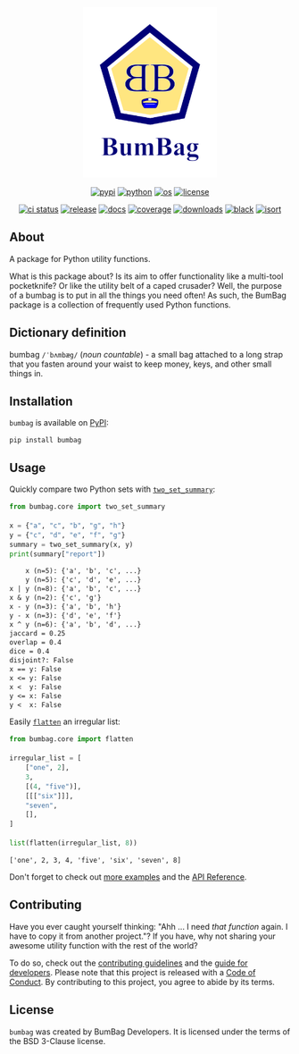 <p align="center">
<img src="https://raw.githubusercontent.com/estripling/bumbag/main/docs/source/_static/logo.png" width="240" alt="The BumBag logo.">
</p>

<p align="center">
<a href="https://pypi.org/project/bumbag"><img alt="pypi" src="https://img.shields.io/pypi/v/bumbag"></a>
<a href="https://github.com/estripling/bumbag/actions/workflows/release.yml"><img alt="python" src="https://img.shields.io/pypi/pyversions/bumbag.svg"></a>
<a href="https://github.com/estripling/bumbag/actions/workflows/release.yml"><img alt="os" src="https://img.shields.io/badge/OS-Ubuntu%2C%20Mac%2C%20Windows-purple"></a>
<a href="https://github.com/estripling/bumbag/blob/main/LICENSE"><img alt="license" src="https://img.shields.io/pypi/l/bumbag"></a>
</p>

<p align="center">
<a href="https://github.com/estripling/bumbag/actions/workflows/ci.yml"><img alt="ci status" src="https://github.com/estripling/bumbag/actions/workflows/ci.yml/badge.svg?branch=main"></a>
<a href="https://github.com/estripling/bumbag/actions/workflows/release.yml"><img alt="release" src="https://github.com/estripling/bumbag/actions/workflows/release.yml/badge.svg"></a>
<a href="https://readthedocs.org/projects/bumbag/?badge=latest"><img alt="docs" src="https://readthedocs.org/projects/bumbag/badge/?version=latest"></a>
<a href="https://codecov.io/gh/estripling/bumbag"><img alt="coverage" src="https://codecov.io/github/estripling/bumbag/coverage.svg?branch=main"></a>
<a href="https://pepy.tech/project/bumbag"><img alt="downloads" src="https://pepy.tech/badge/bumbag"></a>
<a href="https://github.com/psf/black"><img alt="black" src="https://img.shields.io/badge/code%20style-black-000000.svg"></a>
<a href="https://pycqa.github.io/isort/"><img alt="isort" src="https://img.shields.io/badge/%20imports-isort-%231674b1&labelColor=ef8336"></a>
</p>

## About

A package for Python utility functions.

What is this package about?
Is its aim to offer functionality like a multi-tool pocketknife?
Or like the utility belt of a caped crusader?
Well, the purpose of a bumbag is to put in all the things you need often!
As such, the BumBag package is a collection of frequently used Python functions.

## Dictionary definition

bumbag `/ˈbʌmbæg/` (*noun countable*) -
a small bag attached to a long strap that you fasten around your waist to keep money, keys, and other small things in.

## Installation

`bumbag` is available on [PyPI](https://pypi.org/project/bumbag/):

```console
pip install bumbag
```

## Usage

Quickly compare two Python sets with [`two_set_summary`](https://bumbag.readthedocs.io/en/stable/autoapi/bumbag/core/index.html#bumbag.core.two_set_summary):

```python
from bumbag.core import two_set_summary

x = {"a", "c", "b", "g", "h"}
y = {"c", "d", "e", "f", "g"}
summary = two_set_summary(x, y)
print(summary["report"])
```

```text
    x (n=5): {'a', 'b', 'c', ...}
    y (n=5): {'c', 'd', 'e', ...}
x | y (n=8): {'a', 'b', 'c', ...}
x & y (n=2): {'c', 'g'}
x - y (n=3): {'a', 'b', 'h'}
y - x (n=3): {'d', 'e', 'f'}
x ^ y (n=6): {'a', 'b', 'd', ...}
jaccard = 0.25
overlap = 0.4
dice = 0.4
disjoint?: False
x == y: False
x <= y: False
x <  y: False
y <= x: False
y <  x: False
```

Easily [`flatten`](https://bumbag.readthedocs.io/en/stable/autoapi/bumbag/core/index.html#bumbag.core.flatten) an irregular list:

```python
from bumbag.core import flatten

irregular_list = [
    ["one", 2],
    3,
    [(4, "five")],
    [[["six"]]],
    "seven",
    [],
]

list(flatten(irregular_list, 8))
```

```text
['one', 2, 3, 4, 'five', 'six', 'seven', 8]
```

Don't forget to check out [more examples](https://bumbag.readthedocs.io/en/stable/example.html#) and the [API Reference](https://bumbag.readthedocs.io/en/stable/autoapi/index.html).

## Contributing

Have you ever caught yourself thinking: "Ahh ... I need *that function* again. I have to copy it from another project."?
If you have, why not sharing your awesome utility function with the rest of the world?

To do so, check out the [contributing guidelines](https://bumbag.readthedocs.io/en/latest/contributing.html) and the [guide for developers](https://bumbag.readthedocs.io/en/latest/developers.html).
Please note that this project is released with a [Code of Conduct](https://bumbag.readthedocs.io/en/latest/conduct.html).
By contributing to this project, you agree to abide by its terms.

## License

`bumbag` was created by BumBag Developers.
It is licensed under the terms of the BSD 3-Clause license.
